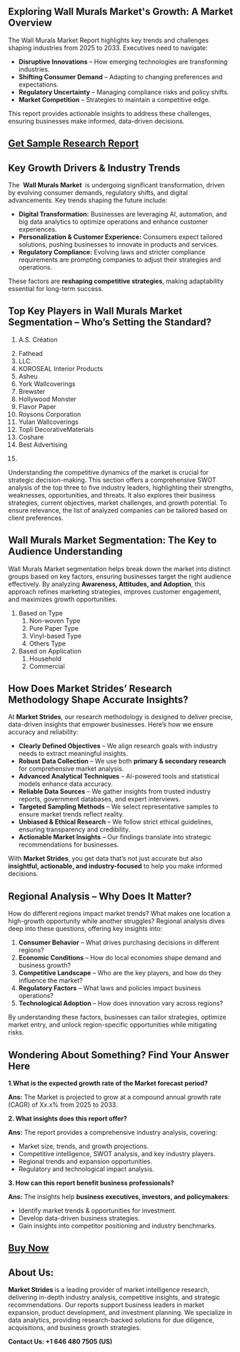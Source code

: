 <h2>Exploring Wall Murals Market's Growth: A Market Overview</h2>
<p>The Wall Murals Market Report highlights key trends and challenges shaping industries from 2025 to 2033. Executives need to navigate:</p>
<ul>
<li><strong>Disruptive Innovations</strong> – How emerging technologies are transforming industries.</li>
<li><strong>Shifting Consumer Demand</strong> – Adapting to changing preferences and expectations.</li>
<li><strong>Regulatory Uncertainty</strong> – Managing compliance risks and policy shifts.</li>
<li><strong>Market Competition</strong> – Strategies to maintain a competitive edge.</li>
</ul>
<p>This report provides actionable insights to address these challenges, ensuring businesses make informed, data-driven decisions.</p>
<h2><a href=https://marketstrides.com/request-sample/wall-murals-market>Get</a><a href=https://marketstrides.com/request-sample/wall-murals-market> S</a><a href=https://marketstrides.com/request-sample/wall-murals-market>ample</a><a href=https://marketstrides.com/request-sample/wall-murals-market> Research Report</a></h2>
<h2>Key Growth Drivers &amp; Industry Trends</h2>
<p>The  <strong>Wall Murals Market </strong> is undergoing significant transformation, driven by evolving consumer demands, regulatory shifts, and digital advancements. Key trends shaping the future include:</p>
<ul>
<li><strong>Digital Transformation:</strong> Businesses are leveraging AI, automation, and big data analytics to optimize operations and enhance customer experiences.</li>
<li><strong>Personalization &amp; Customer Experience:</strong> Consumers expect tailored solutions, pushing businesses to innovate in products and services.</li>
<li><strong>Regulatory Compliance:</strong> Evolving laws and stricter compliance requirements are prompting companies to adjust their strategies and operations.</li>
</ul>
<p>These factors are <strong>reshaping competitive strategies</strong>, making adaptability essential for long-term success.</p>
<h2>Top Key Players in Wall Murals Market Segmentation – Who’s Setting the Standard?</h2>
<p><ol>
<li>

A.S. Création</li><li>Fathead</li><li>LLC.</li><li>KOROSEAL Interior Products</li><li>Asheu</li><li>York Wallcoverings</li><li>Brewster</li><li>Hollywood Monster</li><li>Flavor Paper</li><li>Roysons Corporation</li><li>Yulan Wallcoverings</li><li>Topli DecorativeMaterials</li><li>Coshare</li><li>Best Advertising</li><li>


</li>
</ol></p>
<div>
<p>Understanding the competitive dynamics of the market is crucial for strategic decision-making. This section offers a comprehensive SWOT analysis of the top three to five industry leaders, highlighting their strengths, weaknesses, opportunities, and threats. It also explores their business strategies, current objectives, market challenges, and growth potential. To ensure relevance, the list of analyzed companies can be tailored based on client preferences.</p>
<h2>Wall Murals Market Segmentation: The Key to Audience Understanding</h2>
<p>Wall Murals Market segmentation helps break down the market into distinct groups based on key factors, ensuring businesses target the right audience effectively. By analyzing <strong>Awareness, Attitudes, and Adoption</strong>, this approach refines marketing strategies, improves customer engagement, and maximizes growth opportunities.</p>
<p><ol><li>Based on Type<ol><li>Non-woven Type</li><li>Pure Paper Type</li><li>Vinyl-based Type</li><li>Others Type</li></ol></li><li>Based on Application<ol><li>Household</li><li>Commercial</li></ol></li></ol></p>
<h2>How Does Market Strides’ Research Methodology Shape Accurate Insights? </h2>
<p>At <strong>Market Strides</strong>, our research methodology is designed to deliver precise, data-driven insights that empower businesses. Here’s how we ensure accuracy and reliability:</p>
<ul>
<li><strong>Clearly Defined Objectives</strong> – We align research goals with industry needs to extract meaningful insights.</li>
<li><strong>Robust Data Collection</strong> – We use both <strong>primary &amp; secondary research</strong> for comprehensive market analysis.</li>
<li><strong>Advanced Analytical Techniques</strong> – AI-powered tools and statistical models enhance data accuracy.</li>
<li><strong>Reliable Data Sources</strong> – We gather insights from trusted industry reports, government databases, and expert interviews.</li>
<li><strong>Targeted Sampling Methods</strong> – We select representative samples to ensure market trends reflect reality.</li>
<li><strong>Unbiased &amp; Ethical Research</strong> – We follow strict ethical guidelines, ensuring transparency and credibility.</li>
<li><strong>Actionable Market Insights</strong> – Our findings translate into strategic recommendations for businesses.</li>
</ul>
<p>With <strong>Market Strides</strong>, you get data that’s not just accurate but also <strong>insightful, actionable, and industry-focused</strong> to help you make informed decisions.</p>
<h2>Regional Analysis – Why Does It Matter?</h2>
<p>How do different regions impact market trends? What makes one location a high-growth opportunity while another struggles? Regional analysis dives deep into these questions, offering key insights into:</p>
<ol>
<li><strong>Consumer Behavior</strong> – What drives purchasing decisions in different regions?</li>
<li><strong>Economic Conditions</strong> – How do local economies shape demand and business growth?</li>
<li><strong>Competitive Landscape</strong> – Who are the key players, and how do they influence the market?</li>
<li><strong>Regulatory Factors</strong> – What laws and policies impact business operations?</li>
<li><strong>Technological Adoption</strong> – How does innovation vary across regions?</li>
</ol>
<p>By understanding these factors, businesses can tailor strategies, optimize market entry, and unlock region-specific opportunities while mitigating risks. </p>
<h2>Wondering About Something? Find Your Answer Here</h2>
<p><strong>1.What is the expected growth rate of the Market forecast period?</strong></p>
<p><strong>Ans:</strong> The Market is projected to grow at a compound annual growth rate (CAGR) of Xx.x% from 2025 to 2033.</p>
<p><strong>2. What insights does this report offer?</strong></p>
<p><strong>Ans:</strong> The report provides a comprehensive industry analysis, covering:</p>
<ul>
<li>Market size, trends, and growth projections.</li>
<li>Competitive intelligence, SWOT analysis, and key industry players.</li>
<li>Regional trends and expansion opportunities.</li>
<li>Regulatory and technological impact analysis.</li>
</ul>
<p><strong>3. How can this report benefit business professionals?</strong></p>
<p><strong>Ans:</strong> The insights help <strong>business executives, investors, and policymakers</strong>:</p>
<ul>
<li>Identify market trends &amp; opportunities for investment.</li>
<li>Develop data-driven business strategies.</li>
<li>Gain insights into competitor positioning and industry benchmarks.</li>
</ul>
<h2><strong><a href=https://marketstrides.com/buyNow/wall-murals-market>Buy Now</a></strong></h2>
<h2>About Us:</h2>
<p><strong>Market Strides </strong>is a leading provider of market intelligence research, delivering in-depth industry analysis, competitive insights, and strategic recommendations. Our reports support business leaders in market expansion, product development, and investment planning. We specialize in data analytics, providing research-backed solutions for due diligence, acquisitions, and business growth strategies.</p>
<p><strong>Contact Us: +1 646 480 7505 (US)</strong></p>
</div>
